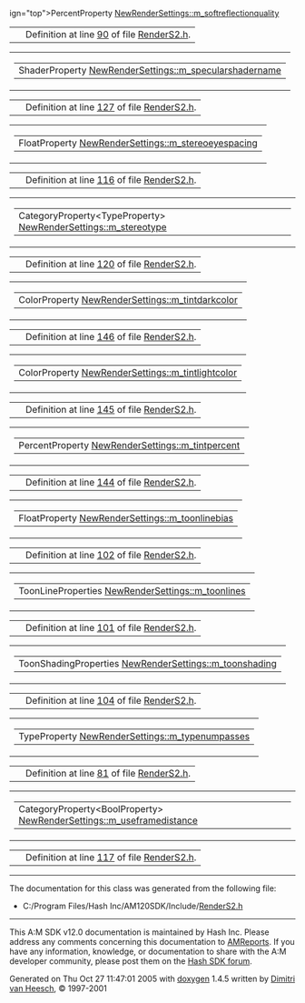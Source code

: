 ign="top">PercentProperty <a href="classNewRenderSettings.md#945f29df43137f7bf667c25039fdf3f3" class="el">NewRenderSettings::m_softreflectionquality</a></td>
</tr>
</tbody>
</table></td>
</tr>
</tbody>
</table>

|  |  |
|----|----|
|   | Definition at line <a href="RenderS2_8h-source.md#l00090" class="el">90</a> of file <a href="RenderS2_8h-source.md" class="el">RenderS2.h</a>. |

<span id="d4a6d67509ac502d4f8703e165a1c629" class="anchor"></span>

<table class="mdTable" data-cellpadding="2" data-cellspacing="0">
<colgroup>
<col style="width: 100%" />
</colgroup>
<tbody>
<tr>
<td class="mdRow"><table data-cellpadding="0" data-cellspacing="0" data-border="0">
<tbody>
<tr>
<td class="md" data-nowrap="" data-valign="top">ShaderProperty <a href="classNewRenderSettings.md#d4a6d67509ac502d4f8703e165a1c629" class="el">NewRenderSettings::m_specularshadername</a></td>
</tr>
</tbody>
</table></td>
</tr>
</tbody>
</table>

|  |  |
|----|----|
|   | Definition at line <a href="RenderS2_8h-source.md#l00127" class="el">127</a> of file <a href="RenderS2_8h-source.md" class="el">RenderS2.h</a>. |

<span id="97f389fa21cb48f4cf4d88ba759e5cd9" class="anchor"></span>

<table class="mdTable" data-cellpadding="2" data-cellspacing="0">
<colgroup>
<col style="width: 100%" />
</colgroup>
<tbody>
<tr>
<td class="mdRow"><table data-cellpadding="0" data-cellspacing="0" data-border="0">
<tbody>
<tr>
<td class="md" data-nowrap="" data-valign="top">FloatProperty <a href="classNewRenderSettings.md#97f389fa21cb48f4cf4d88ba759e5cd9" class="el">NewRenderSettings::m_stereoeyespacing</a></td>
</tr>
</tbody>
</table></td>
</tr>
</tbody>
</table>

|  |  |
|----|----|
|   | Definition at line <a href="RenderS2_8h-source.md#l00116" class="el">116</a> of file <a href="RenderS2_8h-source.md" class="el">RenderS2.h</a>. |

<span id="5c449c42c5cc37f9963ad97363e261e4" class="anchor"></span>

<table class="mdTable" data-cellpadding="2" data-cellspacing="0">
<colgroup>
<col style="width: 100%" />
</colgroup>
<tbody>
<tr>
<td class="mdRow"><table data-cellpadding="0" data-cellspacing="0" data-border="0">
<tbody>
<tr>
<td class="md" data-nowrap="" data-valign="top">CategoryProperty&lt;TypeProperty&gt; <a href="classNewRenderSettings.md#5c449c42c5cc37f9963ad97363e261e4" class="el">NewRenderSettings::m_stereotype</a></td>
</tr>
</tbody>
</table></td>
</tr>
</tbody>
</table>

|  |  |
|----|----|
|   | Definition at line <a href="RenderS2_8h-source.md#l00120" class="el">120</a> of file <a href="RenderS2_8h-source.md" class="el">RenderS2.h</a>. |

<span id="7d1a8bc7960a31b58156e82f4029aa13" class="anchor"></span>

<table class="mdTable" data-cellpadding="2" data-cellspacing="0">
<colgroup>
<col style="width: 100%" />
</colgroup>
<tbody>
<tr>
<td class="mdRow"><table data-cellpadding="0" data-cellspacing="0" data-border="0">
<tbody>
<tr>
<td class="md" data-nowrap="" data-valign="top">ColorProperty <a href="classNewRenderSettings.md#7d1a8bc7960a31b58156e82f4029aa13" class="el">NewRenderSettings::m_tintdarkcolor</a></td>
</tr>
</tbody>
</table></td>
</tr>
</tbody>
</table>

|  |  |
|----|----|
|   | Definition at line <a href="RenderS2_8h-source.md#l00146" class="el">146</a> of file <a href="RenderS2_8h-source.md" class="el">RenderS2.h</a>. |

<span id="e7f3d458f2ee02387fa554ef2287b9e4" class="anchor"></span>

<table class="mdTable" data-cellpadding="2" data-cellspacing="0">
<colgroup>
<col style="width: 100%" />
</colgroup>
<tbody>
<tr>
<td class="mdRow"><table data-cellpadding="0" data-cellspacing="0" data-border="0">
<tbody>
<tr>
<td class="md" data-nowrap="" data-valign="top">ColorProperty <a href="classNewRenderSettings.md#e7f3d458f2ee02387fa554ef2287b9e4" class="el">NewRenderSettings::m_tintlightcolor</a></td>
</tr>
</tbody>
</table></td>
</tr>
</tbody>
</table>

|  |  |
|----|----|
|   | Definition at line <a href="RenderS2_8h-source.md#l00145" class="el">145</a> of file <a href="RenderS2_8h-source.md" class="el">RenderS2.h</a>. |

<span id="290cb069a3c38ed7909ab89927b8dcba" class="anchor"></span>

<table class="mdTable" data-cellpadding="2" data-cellspacing="0">
<colgroup>
<col style="width: 100%" />
</colgroup>
<tbody>
<tr>
<td class="mdRow"><table data-cellpadding="0" data-cellspacing="0" data-border="0">
<tbody>
<tr>
<td class="md" data-nowrap="" data-valign="top">PercentProperty <a href="classNewRenderSettings.md#290cb069a3c38ed7909ab89927b8dcba" class="el">NewRenderSettings::m_tintpercent</a></td>
</tr>
</tbody>
</table></td>
</tr>
</tbody>
</table>

|  |  |
|----|----|
|   | Definition at line <a href="RenderS2_8h-source.md#l00144" class="el">144</a> of file <a href="RenderS2_8h-source.md" class="el">RenderS2.h</a>. |

<span id="afe0bac04b4a7d7b35af05dbac3e86da" class="anchor"></span>

<table class="mdTable" data-cellpadding="2" data-cellspacing="0">
<colgroup>
<col style="width: 100%" />
</colgroup>
<tbody>
<tr>
<td class="mdRow"><table data-cellpadding="0" data-cellspacing="0" data-border="0">
<tbody>
<tr>
<td class="md" data-nowrap="" data-valign="top">FloatProperty <a href="classNewRenderSettings.md#afe0bac04b4a7d7b35af05dbac3e86da" class="el">NewRenderSettings::m_toonlinebias</a></td>
</tr>
</tbody>
</table></td>
</tr>
</tbody>
</table>

|  |  |
|----|----|
|   | Definition at line <a href="RenderS2_8h-source.md#l00102" class="el">102</a> of file <a href="RenderS2_8h-source.md" class="el">RenderS2.h</a>. |

<span id="7ccff253dba487414ecf04be54b60807" class="anchor"></span>

<table class="mdTable" data-cellpadding="2" data-cellspacing="0">
<colgroup>
<col style="width: 100%" />
</colgroup>
<tbody>
<tr>
<td class="mdRow"><table data-cellpadding="0" data-cellspacing="0" data-border="0">
<tbody>
<tr>
<td class="md" data-nowrap="" data-valign="top">ToonLineProperties <a href="classNewRenderSettings.md#7ccff253dba487414ecf04be54b60807" class="el">NewRenderSettings::m_toonlines</a></td>
</tr>
</tbody>
</table></td>
</tr>
</tbody>
</table>

|  |  |
|----|----|
|   | Definition at line <a href="RenderS2_8h-source.md#l00101" class="el">101</a> of file <a href="RenderS2_8h-source.md" class="el">RenderS2.h</a>. |

<span id="1af00f02e01409f74f262fcc97c04f95" class="anchor"></span>

<table class="mdTable" data-cellpadding="2" data-cellspacing="0">
<colgroup>
<col style="width: 100%" />
</colgroup>
<tbody>
<tr>
<td class="mdRow"><table data-cellpadding="0" data-cellspacing="0" data-border="0">
<tbody>
<tr>
<td class="md" data-nowrap="" data-valign="top">ToonShadingProperties <a href="classNewRenderSettings.md#1af00f02e01409f74f262fcc97c04f95" class="el">NewRenderSettings::m_toonshading</a></td>
</tr>
</tbody>
</table></td>
</tr>
</tbody>
</table>

|  |  |
|----|----|
|   | Definition at line <a href="RenderS2_8h-source.md#l00104" class="el">104</a> of file <a href="RenderS2_8h-source.md" class="el">RenderS2.h</a>. |

<span id="9291bd5ead389ecd14fad3d853b7f567" class="anchor"></span>

<table class="mdTable" data-cellpadding="2" data-cellspacing="0">
<colgroup>
<col style="width: 100%" />
</colgroup>
<tbody>
<tr>
<td class="mdRow"><table data-cellpadding="0" data-cellspacing="0" data-border="0">
<tbody>
<tr>
<td class="md" data-nowrap="" data-valign="top">TypeProperty <a href="classNewRenderSettings.md#9291bd5ead389ecd14fad3d853b7f567" class="el">NewRenderSettings::m_typenumpasses</a></td>
</tr>
</tbody>
</table></td>
</tr>
</tbody>
</table>

|  |  |
|----|----|
|   | Definition at line <a href="RenderS2_8h-source.md#l00081" class="el">81</a> of file <a href="RenderS2_8h-source.md" class="el">RenderS2.h</a>. |

<span id="f675a9fcbd946655f72fba3797de90d5" class="anchor"></span>

<table class="mdTable" data-cellpadding="2" data-cellspacing="0">
<colgroup>
<col style="width: 100%" />
</colgroup>
<tbody>
<tr>
<td class="mdRow"><table data-cellpadding="0" data-cellspacing="0" data-border="0">
<tbody>
<tr>
<td class="md" data-nowrap="" data-valign="top">CategoryProperty&lt;BoolProperty&gt; <a href="classNewRenderSettings.md#f675a9fcbd946655f72fba3797de90d5" class="el">NewRenderSettings::m_useframedistance</a></td>
</tr>
</tbody>
</table></td>
</tr>
</tbody>
</table>

|  |  |
|----|----|
|   | Definition at line <a href="RenderS2_8h-source.md#l00117" class="el">117</a> of file <a href="RenderS2_8h-source.md" class="el">RenderS2.h</a>. |

------------------------------------------------------------------------

The documentation for this class was generated from the following file:

- C:/Program Files/Hash Inc/AM120SDK/Include/<a href="RenderS2_8h-source.md" class="el">RenderS2.h</a>

------------------------------------------------------------------------

<span class="small">This A:M SDK v12.0 documentation is maintained by Hash Inc. Please address any comments concerning this documentation to [AMReports](http://www.hash.com/reports). If you have any information, knowledge, or documentation to share with the A:M developer community, please post them on the [Hash SDK forum](http://www.hash.com/forums/index.php?showforum=11).</span>

Generated on Thu Oct 27 11:47:01 2005 with [<span class="image placeholder" original-image-src="doxygen.png" original-image-title="" height="45" width="100" align="middle" border="0">doxygen</span>](http://www.doxygen.org/index.html) 1.4.5 written by [Dimitri van Heesch](mailto:dimitri@stack.nl), © 1997-2001
